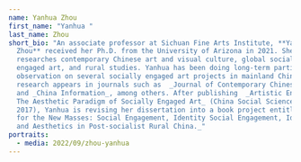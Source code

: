```yaml
---
name: Yanhua Zhou
first_name: "Yanhua "
last_name: Zhou
short_bio: "An associate professor at Sichuan Fine Arts Institute, **Yanhua
  Zhou** received her Ph.D. from the University of Arizona in 2021. She
  researches contemporary Chinese art and visual culture, global socially
  engaged art, and rural studies. Yanhua has been doing long-term participant
  observation on several socially engaged art projects in mainland China. Her
  research appears in journals such as  _Journal of Contemporary Chinese Art_
  and _China Information_, among others. After publishing  _Artistic Engagement:
  The Aesthetic Paradigm of Socially Engaged Art_ (China Social Science Press,
  2017), Yanhua is revising her dissertation into a book project entitled  _Art
  for the New Masses: Social Engagement, Identity Social Engagement, Identity
  and Aesthetics in Post-socialist Rural China._"
portraits:
  - media: 2022/09/zhou-yanhua
---
```

